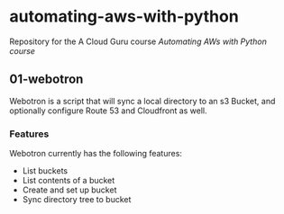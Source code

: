 # automating-aws-with-python

Repository for the A Cloud Guru course *Automating AWs with Python course*


## 01-webotron

Webotron is a script that will sync a local directory to an s3 Bucket, and optionally configure Route 53 and Cloudfront as well.

### Features

Webotron currently has the following features:

- List buckets
- List contents of a bucket
- Create and set up bucket
- Sync directory tree to bucket
